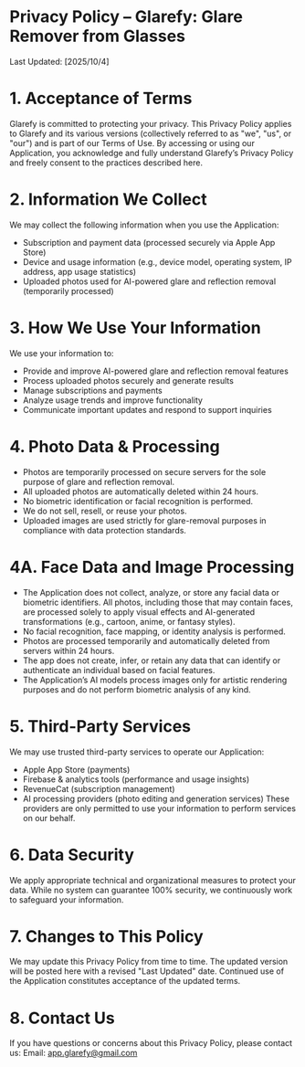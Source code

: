 # Privacy Policy – Glarefy: Glare Remover from Glasses
Last Updated: [2025/10/4]

# 1. Acceptance of Terms
Glarefy is committed to protecting your privacy. This Privacy Policy applies to Glarefy and its various versions (collectively referred to as "we", "us", or "our") and is part of our Terms of Use. By accessing or using our Application, you acknowledge and fully understand Glarefy’s Privacy Policy and freely consent to the practices described here.

# 2. Information We Collect
We may collect the following information when you use the Application:
- Subscription and payment data (processed securely via Apple App Store)
- Device and usage information (e.g., device model, operating system, IP address, app usage statistics)
- Uploaded photos used for AI-powered glare and reflection removal (temporarily processed)

# 3. How We Use Your Information
We use your information to:
- Provide and improve AI-powered glare and reflection removal features
- Process uploaded photos securely and generate results
- Manage subscriptions and payments
- Analyze usage trends and improve functionality
- Communicate important updates and respond to support inquiries

# 4. Photo Data & Processing
- Photos are temporarily processed on secure servers for the sole purpose of glare and reflection removal.
- All uploaded photos are automatically deleted within 24 hours.
- No biometric identification or facial recognition is performed.
- We do not sell, resell, or reuse your photos.
- Uploaded images are used strictly for glare-removal purposes in compliance with data protection standards.

# 4A. Face Data and Image Processing
- The Application does not collect, analyze, or store any facial data or biometric identifiers.
All photos, including those that may contain faces, are processed solely to apply visual effects and AI-generated transformations (e.g., cartoon, anime, or fantasy styles).
- No facial recognition, face mapping, or identity analysis is performed.
- Photos are processed temporarily and automatically deleted from servers within 24 hours.
- The app does not create, infer, or retain any data that can identify or authenticate an individual based on facial features.
- The Application’s AI models process images only for artistic rendering purposes and do not perform biometric analysis of any kind.

# 5. Third-Party Services
We may use trusted third-party services to operate our Application:
- Apple App Store (payments)
- Firebase & analytics tools (performance and usage insights)
- RevenueCat (subscription management)
- AI processing providers (photo editing and generation services)
These providers are only permitted to use your information to perform services on our behalf.

# 6. Data Security
We apply appropriate technical and organizational measures to protect your data. While no system can guarantee 100% security, we continuously work to safeguard your information.

# 7. Changes to This Policy
We may update this Privacy Policy from time to time. The updated version will be posted here with a revised "Last Updated" date. Continued use of the Application constitutes acceptance of the updated terms.

# 8. Contact Us
If you have questions or concerns about this Privacy Policy, please contact us:
Email: app.glarefy@gmail.com
